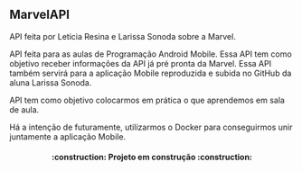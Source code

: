 ## MarvelAPI 

API feita por Leticia Resina e Larissa Sonoda sobre a Marvel.

API feita para as aulas de Programação Android Mobile. 
Essa API tem como objetivo receber informações da API já pré pronta da Marvel.
Essa API também servirá para a aplicação Mobile reproduzida e subida no GitHub da aluna Larissa Sonoda. 

API tem como objetivo colocarmos em prática o que aprendemos em sala de aula.

Há a intenção de futuramente, utilizarmos o Docker para conseguirmos unir juntamente a aplicação Mobile. 

<h4 align="center"> 
    :construction:  Projeto em construção  :construction:
</h4>
